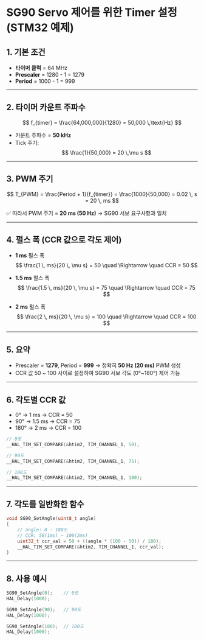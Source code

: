 # SG90 Servo 제어를 위한 Timer 설정 (STM32 예제)

## 1. 기본 조건
- **타이머 클럭** = 64 MHz  
- **Prescaler** = 1280 - 1 = 1279  
- **Period** = 1000 - 1 = 999  

---

## 2. 타이머 카운트 주파수
$$
f_{timer} = \frac{64,000,000}{1280} = 50,000 \,\text{Hz}
$$

- 카운트 주파수 = **50 kHz**  
- Tick 주기:  
$$
\frac{1}{50,000} = 20 \,\mu s
$$

---

## 3. PWM 주기
$$
T_{PWM} = \frac{Period + 1}{f_{timer}} = \frac{1000}{50,000} = 0.02 \, s = 20 \, ms
$$

✅ 따라서 PWM 주기 = **20 ms (50 Hz)** → SG90 서보 요구사항과 일치  

---

## 4. 펄스 폭 (CCR 값으로 각도 제어)

- **1 ms** 펄스 폭  
$$
\frac{1 \, ms}{20 \, \mu s} = 50 \quad \Rightarrow \quad CCR = 50
$$

- **1.5 ms** 펄스 폭  
$$
\frac{1.5 \, ms}{20 \, \mu s} = 75 \quad \Rightarrow \quad CCR = 75
$$

- **2 ms** 펄스 폭  
$$
\frac{2 \, ms}{20 \, \mu s} = 100 \quad \Rightarrow \quad CCR = 100
$$

---

## 5. 요약
- Prescaler = **1279**, Period = **999** → 정확히 **50 Hz (20 ms)** PWM 생성  
- CCR 값 50 ~ 100 사이로 설정하여 SG90 서보 각도 (0°~180°) 제어 가능  

---

## 6. 각도별 CCR 값
- 0° → 1 ms → CCR = 50  
- 90° → 1.5 ms → CCR = 75  
- 180° → 2 ms → CCR = 100  

```c
// 0도
__HAL_TIM_SET_COMPARE(&htim2, TIM_CHANNEL_1, 50);

// 90도
__HAL_TIM_SET_COMPARE(&htim2, TIM_CHANNEL_1, 75);

// 180도
__HAL_TIM_SET_COMPARE(&htim2, TIM_CHANNEL_1, 100);
```

---

## 7. 각도를 일반화한 함수
```c
void SG90_SetAngle(uint8_t angle)
{
    // angle: 0 ~ 180도
    // CCR: 50(1ms) ~ 100(2ms)
    uint32_t ccr_val = 50 + ((angle * (100 - 50)) / 180);
    __HAL_TIM_SET_COMPARE(&htim2, TIM_CHANNEL_1, ccr_val);
}
```

---

## 8. 사용 예시
```c
SG90_SetAngle(0);    // 0도
HAL_Delay(1000);

SG90_SetAngle(90);   // 90도
HAL_Delay(1000);

SG90_SetAngle(180);  // 180도
HAL_Delay(1000);
```

